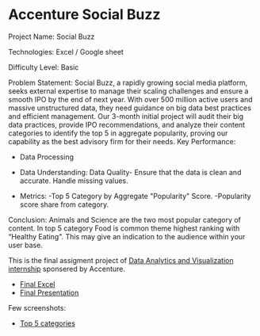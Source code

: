# Accenture Social Buzz

Project Name: Social Buzz

Technologies: Excel / Google sheet

Difficulty Level: Basic

Problem Statement:
Social Buzz, a rapidly growing social media platform, seeks external expertise to manage their scaling challenges and ensure a smooth IPO by the end of next year. With over 500 million active users and massive unstructured data, they need guidance on big data best practices and efficient management. Our 3-month initial project will audit their big data practices, provide IPO recommendations, and analyze their content categories to identify the top 5 in aggregate popularity, proving our capability as the best advisory firm for their needs.
Key Performance:
* Data Processing
* Data Understanding:
	Data Quality- 
Ensure that the data is clean 	and accurate. Handle missing values.

* Metrics:
-Top 5 Category by Aggregate  "Popularity" Score.
-Popularity score share from category.

Conclusion: 
Animals and Science are the two most popular category of content.
In top 5 category Food is common theme highest ranking with “Healthy Eating". This may give an indication to the audience within your user base. 

This is the final assigment project of [Data Analytics and Visualization internship](https://www.theforage.com/simulations/accenture-nam/data-analytics-mmlb) sponsered by Accenture.


- [Final Excel](https://docs.google.com/spreadsheets/d/1IowRAmR7D_5npySugveWUaCxs2SuY9AQbyi7EPs5F8o/edit?usp=sharing)
- [Final Presentation](https://docs.google.com/presentation/d/1Jo3Qz89MJu0N-ozaD1mFpuYNnkO__n8YLACYogzNchI/edit?usp=sharing)


Few screenshots:
- [Top 5 categories](./screenshots/Top5_Categories.png)
